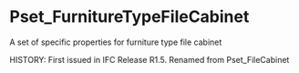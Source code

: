 # Pset_FurnitureTypeFileCabinet

A set of specific properties for furniture type file cabinet
<!-- end of short definition -->
 HISTORY: First issued in IFC Release R1.5. Renamed from Pset_FileCabinet

